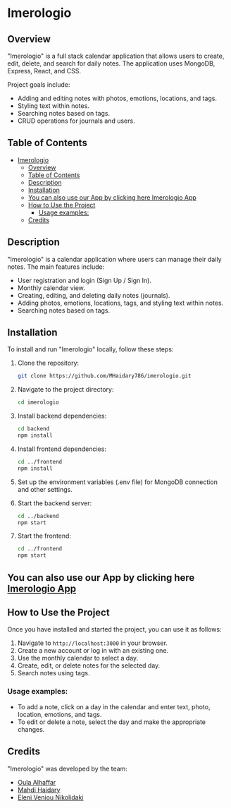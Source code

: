 # Imerologio

## Overview
"Imerologio" is a full stack calendar application that allows users to create, edit, delete, and search for daily notes. The application uses MongoDB, Express, React, and CSS.

Project goals include:
- Adding and editing notes with photos, emotions, locations, and tags.
- Styling text within notes.
- Searching notes based on tags.
- CRUD operations for journals and users.

## Table of Contents
- [Imerologio](#imerologio)
  - [Overview](#overview)
  - [Table of Contents](#table-of-contents)
  - [Description](#description)
  - [Installation](#installation)
  - [You can also use our App by clicking here Imerologio App](#you-can-also-use-our-app-by-clicking-here-imerologio-app)
  - [How to Use the Project](#how-to-use-the-project)
    - [Usage examples:](#usage-examples)
  - [Credits](#credits)

## Description
"Imerologio" is a calendar application where users can manage their daily notes. The main features include:
- User registration and login (Sign Up / Sign In).
- Monthly calendar view.
- Creating, editing, and deleting daily notes (journals).
- Adding photos, emotions, locations, tags, and styling text within notes.
- Searching notes based on tags.

## Installation
To install and run "Imerologio" locally, follow these steps:

1. Clone the repository:
   ```bash
   git clone https://github.com/MHaidary786/imerologio.git

2. Navigate to the project directory:
   ```bash
   cd imerologio

3. Install backend dependencies:
   ```bash
   cd backend
   npm install

4. Install frontend dependencies:
   ```bash
   cd ../frontend
   npm install

5. Set up the environment variables (.env file) for MongoDB connection and other settings.

6. Start the backend server:
   ```bash
   cd ../backend
   npm start

7. Start the frontend:
   ```bash
   cd ../frontend
   npm start

## You can also use our App by clicking here [Imerologio App](https://imerologio.netlify.app/)
   
## How to Use the Project
Once you have installed and started the project, you can use it as follows:

1. Navigate to `http://localhost:3000` in your browser.
2. Create a new account or log in with an existing one.
3. Use the monthly calendar to select a day.
4. Create, edit, or delete notes for the selected day.
5. Search notes using tags.

### Usage examples:

- To add a note, click on a day in the calendar and enter text, photo, location, emotions, and tags.
- To edit or delete a note, select the day and make the appropriate changes.

## Credits
"Imerologio" was developed by the team:

- [Oula Alhaffar](https://github.com/olaonline)
- [Mahdi Haidary](https://github.com/MHaidary786)
- [Eleni Veniou Nikolidaki](https://github.com/VenEleni)
